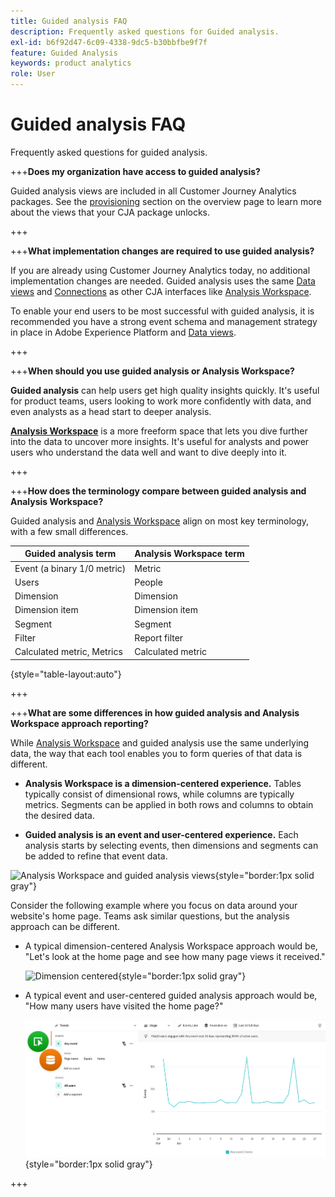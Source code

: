 ```yaml
---
title: Guided analysis FAQ
description: Frequently asked questions for Guided analysis.
exl-id: b6f92d47-6c09-4338-9dc5-b30bbfbe9f7f
feature: Guided Analysis
keywords: product analytics
role: User
---
```

# Guided analysis FAQ

Frequently asked questions for guided analysis.

+++**Does my organization have access to guided analysis?**

Guided analysis views are included in all Customer Journey Analytics packages. See the [provisioning](overview.md#provisioning) section on the overview page to learn more about the views that your CJA package unlocks.

+++

+++**What implementation changes are required to use guided analysis?**

If you are already using Customer Journey Analytics today, no additional implementation changes are needed. Guided analysis uses the same [Data views](../data-views/data-views.md) and [Connections](../connections/overview.md) as other CJA interfaces like [Analysis Workspace](../analysis-workspace/home.md). 

To enable your end users to be most successful with guided analysis, it is recommended you have a strong event schema and management strategy in place in Adobe Experience Platform and [Data views](../data-views/data-views.md).

+++

+++**When should you use guided analysis or Analysis Workspace?**

**Guided analysis** can help users get high quality insights quickly. It's useful for product teams, users looking to work more confidently with data, and even analysts as a head start to deeper analysis.

**[Analysis Workspace](../analysis-workspace/home.md)** is a more freeform space that lets you dive further into the data to uncover more insights. It's useful for analysts and power users who understand the data well and want to dive deeply into it.

+++

+++**How does the terminology compare between guided analysis and Analysis Workspace?**

Guided analysis and [Analysis Workspace](../analysis-workspace/home.md) align on most key terminology, with a few small differences.

| Guided analysis term | Analysis Workspace term |
| --- | --- |
| Event (a binary 1/0 metric) | Metric |
| Users | People |
| Dimension | Dimension |
| Dimension item | Dimension item |
| Segment | Segment |
| Filter | Report filter |
| Calculated metric, Metrics | Calculated metric |

{style="table-layout:auto"}

+++

+++**What are some differences in how guided analysis and Analysis Workspace approach reporting?**

While [Analysis Workspace](../analysis-workspace/home.md) and guided analysis use the same underlying data, the way that each tool enables you to form queries of that data is different.

* **Analysis Workspace is a dimension-centered experience.** Tables typically consist of dimensional rows, while columns are typically metrics. Segments can be applied in both rows and columns to obtain the desired data.

* **Guided analysis is an event and user-centered experience.** Each analysis starts by selecting events, then dimensions and segments can be added to refine that event data.

![Analysis Workspace and guided analysis views](assets/structure.png){style="border:1px solid gray"}

Consider the following example where you focus on data around your website's home page. Teams ask similar questions, but the analysis approach can be different.

* A typical dimension-centered Analysis Workspace approach would be, "Let's look at the home page and see how many page views it received."

   ![Dimension centered](assets/dimension-centered.png){style="border:1px solid gray"}

* A typical event and user-centered guided analysis approach would be, "How many users have visited the home page?"

   ![Event centered](assets/event-centered.png){style="border:1px solid gray"}

+++
